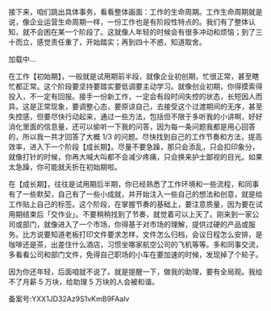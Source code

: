 接下来，咱们跳出具体事务，看看整体画面：工作的生命周期。工作生命周期就是说，像企业运营生命周期一样，一份工作也是有阶段性特点的。我们有了整体认知，就不会困在某一个阶段了。这就像人年轻的时候会有很多冲动和烦恼；到了三十而立，感觉责任重了，开始踏实；再到四十不惑，知道取舍。

  

加载中...

  

在工作【初始期】，一般就是试用期前半段，就像企业初创期，忙很正常，甚至瞎忙都正常。这个阶段要坚持要踏实要低调要主动学习。就像创业初期，你得摸索得投入，不一定有回报。接手一份新工作，一定会有段时间失控的状态，长短因人而异。这是正常现象，要调整心态，要原谅自己，去接受这个过渡期间的无序，甚至失控感，但要尽快行动起来，通过一些方法，包括但不限于多听我的小讲啊，好好消化里面的信息量，还可以偷听一下我的问答，因为每一条问题我都是用心回答的，所以我一共才回答了大概 1/3 的问题。尽快找到自己的工作节奏和方法，提高效率，进入下一个阶段【成长期】。尽量不要急躁，那只会添乱，只会扣印象分，就像打针的时候，你再大喊大叫都不会减少疼痛，只会换来护士鄙视的目光。如果太急躁，你可能就夭折在初始期啦。

在【成长期】，往往是试用期后半期，你已经熟悉了工作环境和一些流程，和同事有了一些默契，自己有了一些小成就，并开始注入一些自己的想法和创意，就是给工作贴上自己的标签。这个阶段，在掌握节奏的基础上，要注意质量，因为要在试用期结束后「交作业」。不要稍稍找到了节奏，就觉着可以上天了。刚来到一家公司或部门，就像进入了一个市场，你得基于对市场的理解，提供过硬的产品或服务。比方说要知道老板打印文件要求怎样，文件怎么归档，会议日程怎么安排，是咖啡还是茶，出差住什么酒店，习惯坐哪家航空公司的飞机等等。多和同事交流，多看看公司和部门文件，免得自己职场的小车在要加速的时候，发现掉了个轮子。

因为你还年轻，后面咱就不说了。就是提醒一下，做我的助理，要有全局观。我给不了月薪 5 万块，给助理 5 万块的人会被和谐。

备案号:YXX1JD32Az9S1vKmB9FAalv